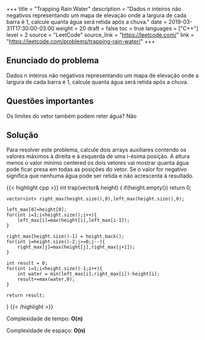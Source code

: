 +++
title = "Trapping Rain Water"
description = "Dados n inteiros não negativos representando um mapa de elevação onde a largura de cada barra é 1, calcule quanta água será retida após a chuva."
date = 2019-03-31T17:30:00-03:00
weight = 20
draft = false
toc = true
languages = ["C++"]
level = 2
source = "LeetCode"
source_link = "https://leetcode.com/"
link = "https://leetcode.com/problems/trapping-rain-water/"
+++
<h2 class="title is-4"> Enunciado do problema </h2>

Dados n inteiros não negativos representando um mapa de elevação onde a largura de cada barra é 1, calcule quanta água será retida após a chuva.

<h2 class="title is-4"> Questões importantes </h2>

Os limites do vetor também podem reter água? Não

<h2 class="title is-5"> Solução </h2>

Para resolver este problema, calcule dois arrays auxiliares contendo os valores máximos à direita e à esquerda de uma i-ésima posição. A altura menos o valor mínimo centered
os dois vetores vai mostrar quanta água pode ficar presa em todas as posições do vetor. Se o valor for negativo significa que nenhuma água pode ser retida e não acrescenta à
resultado.

{{< highlight cpp >}}
int trap(vector<int>& height) {
    if(height.empty())
        return 0;

    vector<int> right_max(height.size(),0),left_max(height.size(),0);

    left_max[0]=height[0];
    for(int i=1;i<height.size();i++){
        left_max[i]=max(height[i],left_max[i-1]);
    }

    right_max[height.size()-1] = height.back();
    for(int j=height.size()-2;j>=0;j--){
        right_max[j]=max(height[j],right_max[j+1]);
    }

    int result = 0;
    for(int i=1;i<height.size()-1;i++){
        int water = min(left_max[i],right_max[i])-height[i];
        result+=max(water,0);
    }

    return result;
}
{{< /highlight >}}

Complexidade de tempo: **O(n)**

Complexidade de espaço: **O(n)**
